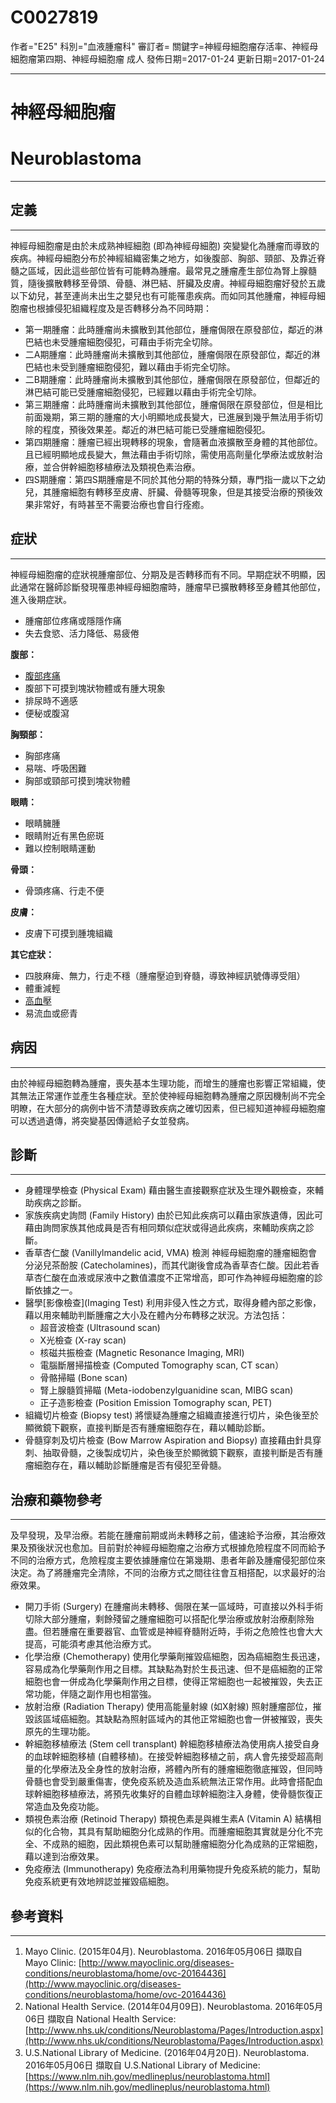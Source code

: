 # C0027819
作者="E25"
科別="血液腫瘤科"
審訂者=
關鍵字=神經母細胞瘤存活率、神經母細胞瘤第四期、神經母細胞瘤 成人
發佈日期=2017-01-24
更新日期=2017-01-24

----------
# 神經母細胞瘤
# Neuroblastoma
----------
## 定義
----------

神經母細胞瘤是由於未成熟神經細胞 (即為神經母細胞) 突變變化為腫瘤而導致的疾病。神經母細胞分布於神經組織密集之地方，如後腹部、胸部、頸部、及靠近脊髓之區域，因此這些部位皆有可能轉為腫瘤。最常見之腫瘤產生部位為腎上腺髓質，隨後擴散轉移至骨頭、骨髓、淋巴結、肝臟及皮膚。神經母細胞瘤好發於五歲以下幼兒，甚至連尚未出生之嬰兒也有可能罹患疾病。而如同其他腫瘤，神經母細胞瘤也根據侵犯組織程度及是否轉移分為不同時期：

- 第一期腫瘤：此時腫瘤尚未擴散到其他部位，腫瘤侷限在原發部位，鄰近的淋巴結也未受腫瘤細胞侵犯，可藉由手術完全切除。
- 二A期腫瘤：此時腫瘤尚未擴散到其他部位，腫瘤侷限在原發部位，鄰近的淋巴結也未受到腫瘤細胞侵犯，難以藉由手術完全切除。
- 二B期腫瘤：此時腫瘤尚未擴散到其他部位，腫瘤侷限在原發部位，但鄰近的淋巴結可能已受腫瘤細胞侵犯，已經難以藉由手術完全切除。
- 第三期腫瘤：此時腫瘤尚未擴散到其他部位，腫瘤侷限在原發部位，但是相比前面幾期，第三期的腫瘤的大小明顯地成長變大，已進展到幾乎無法用手術切除的程度，預後效果差。鄰近的淋巴結可能已受腫瘤細胞侵犯。
- 第四期腫瘤：腫瘤已經出現轉移的現象，會隨著血液擴散至身體的其他部位。且已經明顯地成長變大，無法藉由手術切除，需使用高劑量化學療法或放射治療，並合併幹細胞移植療法及類視色素治療。
-  四S期腫瘤：第四S期腫瘤是不同於其他分期的特殊分類，專門指一歲以下之幼兒，其腫瘤細胞有轉移至皮膚、肝臟、骨髓等現象，但是其接受治療的預後效果非常好，有時甚至不需要治療也會自行痊癒。
## 症狀
----------

神經母細胞瘤的症狀視腫瘤部位、分期及是否轉移而有不同。早期症狀不明顯，因此通常在醫師診斷發現罹患神經母細胞瘤時，腫瘤早已擴散轉移至身體其他部位，進入後期症狀。

- 腫瘤部位疼痛或隱隱作痛
- 失去食慾、活力降低、易疲倦

**腹部：**

- [腹部疼痛](C0000737)
- 腹部下可摸到塊狀物體或有腫大現象
- 排尿時不適感
- 便秘或腹瀉 

**胸頸部：**

- 胸部疼痛
- 易喘、呼吸困難
- 胸部或頸部可摸到塊狀物體

**眼睛：**

- 眼睛臃腫
- 眼睛附近有黑色瘀斑
- 難以控制眼睛運動

**骨頭：**

- 骨頭疼痛、行走不便

**皮膚：**

- 皮膚下可摸到腫塊組織

**其它症狀：**

- 四肢麻痺、無力，行走不穩（腫瘤壓迫到脊髓，導致神經訊號傳導受阻）
- 體重減輕
- [高血壓](C3843080)
- 易流血或瘀青
## 病因
----------

由於神經母細胞轉為腫瘤，喪失基本生理功能，而增生的腫瘤也影響正常組織，使其無法正常運作並產生各種症狀。至於使神經母細胞轉為腫瘤之原因機制尚不完全明瞭，在大部分的病例中皆不清楚導致疾病之確切因素，但已經知道神經母細胞瘤可以透過遺傳，將突變基因傳遞給子女並發病。

## 診斷
----------
- 身體理學檢查 (Physical Exam)
  藉由醫生直接觀察症狀及生理外觀檢查，來輔助疾病之診斷。
- 家族疾病史詢問 (Family History)
  由於已知此疾病可以藉由家族遺傳，因此可藉由詢問家族其他成員是否有相同類似症狀或得過此疾病，來輔助疾病之診斷。
- 香草杏仁酸 (Vanillylmandelic acid, VMA) 檢測
  神經母細胞瘤的腫瘤細胞會分泌兒茶酚胺 (Catecholamines)，而其代謝後會成為香草杏仁酸。因此若香草杏仁酸在血液或尿液中之數值濃度不正常增高，即可作為神經母細胞瘤的診斷依據之一。
- 醫學[影像檢查](Imaging Test)
  利用非侵入性之方式，取得身體內部之影像，藉以用來輔助判斷腫瘤之大小及在體內分布轉移之狀況。方法包括：
  - 超音波檢查 (Ultrasound scan)
  - X光檢查 (X-ray scan)
  - 核磁共振檢查 (Magnetic Resonance Imaging, MRI)
  - 電腦斷層掃描檢查 (Computed Tomography scan, CT scan）
  - 骨骼掃瞄 (Bone scan)
  - 腎上腺髓質掃瞄 (Meta-iodobenzylguanidine scan, MIBG scan)
  - 正子造影檢查 (Position Emission Tomography scan, PET)
- 組織切片檢查 (Biopsy test)
  將懷疑為腫瘤之組織直接進行切片，染色後至於顯微鏡下觀察，直接判斷是否有腫瘤細胞存在，藉以輔助診斷。
- 骨髓穿刺及切片檢查 (Bow Marrow Aspiration and Biopsy)
  直接藉由針具穿刺、抽取骨髓，之後製成切片，染色後至於顯微鏡下觀察，直接判斷是否有腫瘤細胞存在，藉以輔助診斷腫瘤是否有侵犯至骨髓。
## 治療和藥物參考
----------

及早發現，及早治療。若能在腫瘤前期或尚未轉移之前，儘速給予治療，其治療效果及預後狀況也愈加。目前對於神經母細胞瘤之治療方式根據危險程度不同而給予不同的治療方式，危險程度主要依據腫瘤位在第幾期、患者年齡及腫瘤侵犯部位來決定。為了將腫瘤完全清除，不同的治療方式之間往往會互相搭配，以求最好的治療效果。

- 開刀手術 (Surgery)
  在腫瘤尚未轉移、侷限在某一區域時，可直接以外科手術切除大部分腫瘤，剩餘殘留之腫瘤細胞可以搭配化學治療或放射治療剷除殆盡。但若腫瘤在重要器官、血管或是神經脊髓附近時，手術之危險性也會大大提高，可能須考慮其他治療方式。
- 化學治療 (Chemotherapy)
  使用化學藥劑摧毀癌細胞，因為癌細胞生長迅速，容易成為化學藥劑作用之目標。其缺點為對於生長迅速、但不是癌細胞的正常細胞也會一併成為化學藥劑作用之目標，使得正常細胞也一起被摧毀，失去正常功能，伴隨之副作用也相當強。
- 放射治療 (Radiation Therapy)
  使用高能量射線 (如X射線) 照射腫瘤部位，摧毀該區域癌細胞。其缺點為照射區域內的其他正常細胞也會一併被摧毀，喪失原先的生理功能。
- 幹細胞移植療法 (Stem cell transplant)
  幹細胞移植療法為使用病人接受自身的血球幹細胞移植 (自體移植)。在接受幹細胞移植之前，病人會先接受超高劑量的化學療法及全身性的放射治療，將體內所有的腫瘤細胞徹底摧毀，但同時骨髓也會受到嚴重傷害，使免疫系統及造血系統無法正常作用。此時會搭配血球幹細胞移植療法，將預先收集好的自體血球幹細胞注入身體，使骨髓恢復正常造血及免疫功能。
- 類視色素治療 (Retinoid Therapy)
  類視色素是與維生素A (Vitamin A) 結構相似的化合物，其具有幫助細胞分化成熟的作用。而腫瘤細胞其實就是分化不完全、不成熟的細胞，因此類視色素可以幫助腫瘤細胞分化為成熟的正常細胞，藉以達到治療效果。
- 免疫療法 (Immunotherapy)
  免疫療法為利用藥物提升免疫系統的能力，幫助免疫系統更有效地辨認並摧毀癌細胞。
## 參考資料
----------
1. Mayo Clinic. (2015年04月). Neuroblastoma. 2016年05月06日 擷取自 Mayo Clinic: [http://www.mayoclinic.org/diseases-conditions/neuroblastoma/home/ovc-20164436](http://www.mayoclinic.org/diseases-conditions/neuroblastoma/home/ovc-20164436)
2. National Health Service. (2014年04月09日). Neuroblastoma. 2016年05月06日 擷取自 National Health Service: [http://www.nhs.uk/conditions/Neuroblastoma/Pages/Introduction.aspx](http://www.nhs.uk/conditions/Neuroblastoma/Pages/Introduction.aspx)
3. U.S.National Library of Medicine. (2016年04月20日). Neuroblastoma. 2016年05月06日 擷取自 U.S.National Library of Medicine: [https://www.nlm.nih.gov/medlineplus/neuroblastoma.html](https://www.nlm.nih.gov/medlineplus/neuroblastoma.html)

